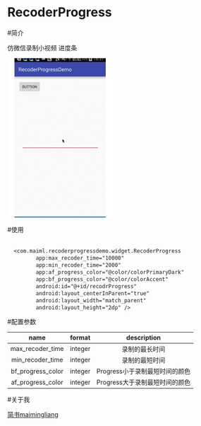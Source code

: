# RecoderProgress


#简介

仿微信录制小视频 进度条


![这里写图片描述](https://github.com/maimingliang/RecoderProgress/blob/master/progress.gif)

#使用


```code

  <com.maiml.recoderprogressdemo.widget.RecoderProgress
         app:max_recoder_time="10000"
         app:min_recoder_time="2000"
         app:af_progress_color="@color/colorPrimaryDark"
         app:bf_progress_color="@color/colorAccent"
         android:id="@+id/recodrProgress"
         android:layout_centerInParent="true"
         android:layout_width="match_parent"
         android:layout_height="2dp" />

```

#配置参数

|name|format|description|
|:---:|:---:|:---:|
| max_recoder_time| integer |录制的最长时间
| min_recoder_time| integer |录制的最短时间
| bf_progress_color| integer|Progress小于录制最短时间的颜色
| af_progress_color| integer|Progress大于录制最短时间的颜色


#关于我

[简书maimingliang](http://www.jianshu.com/users/141bda5f1c5c/latest_articles)
